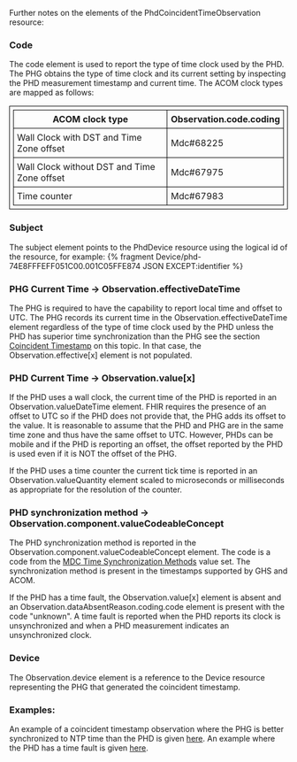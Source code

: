 Further notes on the elements of the PhdCoincidentTimeObservation resource:

### Code
The code element is used to report the type of time clock used by the PHD. The PHG obtains the type of time clock and its current setting by inspecting the PHD measurement timestamp and current time. The ACOM clock types are mapped as follows:

<style>table, th, td {border: 1px solid black; border-collapse:collapse; padding: 6px;}</style>
|ACOM clock type|Observation.code.coding |
|--- |---|
|Wall Clock with DST and Time Zone offset|Mdc#68225|
|Wall Clock without DST and Time Zone offset|Mdc#67975|
|Time counter|Mdc#67983|

### Subject
The subject element points to the PhdDevice resource using the logical id of the resource, for example:
{% fragment Device/phd-74E8FFFEFF051C00.001C05FFE874 JSON EXCEPT:identifier %}

### PHG Current Time &rarr; Observation.effectiveDateTime
The PHG is required to have the capability to report local time and offset to UTC. The PHG records its current time in the Observation.effectiveDateTime element regardless of the type of time clock used by the PHD unless the PHD has superior time synchronization than the PHG see the section [Coincident Timestamp](CoincidentTimeStamp.html) on this topic. In that case, the Observation.effective[x] element is not populated.

### PHD Current Time &rarr; Observation.value[x]
If the PHD uses a wall clock, the current time of the PHD is reported in an Observation.valueDateTime element. FHIR requires the presence of an offset to UTC so if the PHD does not provide that, the PHG adds its offset to the value. It is reasonable to assume that the PHD and PHG are in the same time zone and thus have the same offset to UTC. However, PHDs can be mobile and if the PHD is reporting an offset, the offset reported by the PHD is used even if it is NOT the offset of the PHG.

If the PHD uses a time counter the current tick time is reported in an Observation.valueQuantity element scaled to microseconds or milliseconds as appropriate for the resolution of the counter.

### PHD synchronization method &rarr; Observation.component.valueCodeableConcept
The PHD synchronization method is reported in the Observation.component.valueCodeableConcept element. The code is a code from the [MDC Time Synchronization Methods](ValueSet-MDCTimeSyncMethods.html) value set. The synchronization method is present in the timestamps supported by GHS and ACOM.  

If the PHD has a time fault, the Observation.value[x] element is absent and an Observation.dataAbsentReason.coding.code element is present with the code "unknown". A time fault is reported when the PHD reports its clock is unsynchronized and when a PHD measurement indicates an unsynchronized clock.

### Device
The Observation.device element is a reference to the Device resource representing the PHG that generated the coincident timestamp.

### Examples:
An example of a coincident timestamp observation where the PHG is better synchronized to NTP time than the PHD is given [here](Observation-coin-example-1.html). An example where the PHD has a time fault is given [here](Observation-coin-example-timefault.html).
